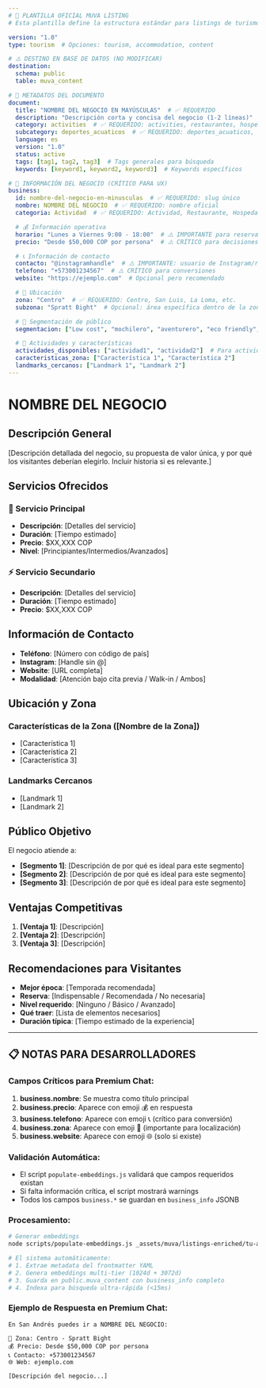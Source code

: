 ```yaml
---
# 🎯 PLANTILLA OFICIAL MUVA LISTING
# Esta plantilla define la estructura estándar para listings de turismo en San Andrés

version: "1.0"
type: tourism  # Opciones: tourism, accommodation, content

# ⚠️ DESTINO EN BASE DE DATOS (NO MODIFICAR)
destination:
  schema: public
  table: muva_content

# 📄 METADATOS DEL DOCUMENTO
document:
  title: "NOMBRE DEL NEGOCIO EN MAYÚSCULAS"  # ✅ REQUERIDO
  description: "Descripción corta y concisa del negocio (1-2 líneas)"  # ✅ REQUERIDO
  category: activities  # ✅ REQUERIDO: activities, restaurantes, hospedajes, transporte
  subcategory: deportes_acuaticos  # ✅ REQUERIDO: deportes_acuaticos, gastronomia_local, etc.
  language: es
  version: "1.0"
  status: active
  tags: [tag1, tag2, tag3]  # Tags generales para búsqueda
  keywords: [keyword1, keyword2, keyword3]  # Keywords específicos

# 🏢 INFORMACIÓN DEL NEGOCIO (CRÍTICO PARA UX)
business:
  id: nombre-del-negocio-en-minusculas  # ✅ REQUERIDO: slug único
  nombre: NOMBRE DEL NEGOCIO  # ✅ REQUERIDO: nombre oficial
  categoria: Actividad  # ✅ REQUERIDO: Actividad, Restaurante, Hospedaje, Transporte

  # 💰 Información operativa
  horario: "Lunes a Viernes 9:00 - 18:00"  # ⚠️ IMPORTANTE para reservas
  precio: "Desde $50,000 COP por persona"  # ⚠️ CRÍTICO para decisiones

  # 📞 Información de contacto
  contacto: "@instagramhandle"  # ⚠️ IMPORTANTE: usuario de Instagram/redes
  telefono: "+573001234567"  # ⚠️ CRÍTICO para conversiones
  website: "https://ejemplo.com"  # Opcional pero recomendado

  # 📍 Ubicación
  zona: "Centro"  # ✅ REQUERIDO: Centro, San Luis, La Loma, etc.
  subzona: "Spratt Bight"  # Opcional: área específica dentro de la zona

  # 🎯 Segmentación de público
  segmentacion: ["Low cost", "mochilero", "aventurero", "eco friendly", "soltero", "negocios", "lujo"]

  # 🎪 Actividades y características
  actividades_disponibles: ["actividad1", "actividad2"]  # Para actividades deportivas
  caracteristicas_zona: ["Característica 1", "Característica 2"]
  landmarks_cercanos: ["Landmark 1", "Landmark 2"]
---
```


# NOMBRE DEL NEGOCIO

## Descripción General

[Descripción detallada del negocio, su propuesta de valor única, y por qué los visitantes deberían elegirlo. Incluir historia si es relevante.]

## Servicios Ofrecidos

### 🎯 Servicio Principal
- **Descripción**: [Detalles del servicio]
- **Duración**: [Tiempo estimado]
- **Precio**: $XX,XXX COP
- **Nivel**: [Principiantes/Intermedios/Avanzados]

### ⚡ Servicio Secundario
- **Descripción**: [Detalles del servicio]
- **Duración**: [Tiempo estimado]
- **Precio**: $XX,XXX COP

## Información de Contacto

- **Teléfono**: [Número con código de país]
- **Instagram**: [Handle sin @]
- **Website**: [URL completa]
- **Modalidad**: [Atención bajo cita previa / Walk-in / Ambos]

## Ubicación y Zona

### Características de la Zona ([Nombre de la Zona])
- [Característica 1]
- [Característica 2]
- [Característica 3]

### Landmarks Cercanos
- [Landmark 1]
- [Landmark 2]

## Público Objetivo

El negocio atiende a:
- **[Segmento 1]**: [Descripción de por qué es ideal para este segmento]
- **[Segmento 2]**: [Descripción de por qué es ideal para este segmento]
- **[Segmento 3]**: [Descripción de por qué es ideal para este segmento]

## Ventajas Competitivas

1. **[Ventaja 1]**: [Descripción]
2. **[Ventaja 2]**: [Descripción]
3. **[Ventaja 3]**: [Descripción]

## Recomendaciones para Visitantes

- **Mejor época**: [Temporada recomendada]
- **Reserva**: [Indispensable / Recomendada / No necesaria]
- **Nivel requerido**: [Ninguno / Básico / Avanzado]
- **Qué traer**: [Lista de elementos necesarios]
- **Duración típica**: [Tiempo estimado de la experiencia]

---

## 📋 NOTAS PARA DESARROLLADORES

### Campos Críticos para Premium Chat:
1. **business.nombre**: Se muestra como título principal
2. **business.precio**: Aparece con emoji 💰 en respuesta
3. **business.telefono**: Aparece con emoji 📞 (crítico para conversión)
4. **business.zona**: Aparece con emoji 📍 (importante para localización)
5. **business.website**: Aparece con emoji 🌐 (solo si existe)

### Validación Automática:
- El script `populate-embeddings.js` validará que campos requeridos existan
- Si falta información crítica, el script mostrará warnings
- Todos los campos `business.*` se guardan en `business_info` JSONB

### Procesamiento:
```bash
# Generar embeddings
node scripts/populate-embeddings.js _assets/muva/listings-enriched/tu-archivo.md

# El sistema automáticamente:
# 1. Extrae metadata del frontmatter YAML
# 2. Genera embeddings multi-tier (1024d + 3072d)
# 3. Guarda en public.muva_content con business_info completo
# 4. Indexa para búsqueda ultra-rápida (<15ms)
```

### Ejemplo de Respuesta en Premium Chat:
```
En San Andrés puedes ir a NOMBRE DEL NEGOCIO:

📍 Zona: Centro - Spratt Bight
💰 Precio: Desde $50,000 COP por persona
📞 Contacto: +573001234567
🌐 Web: ejemplo.com

[Descripción del negocio...]
```